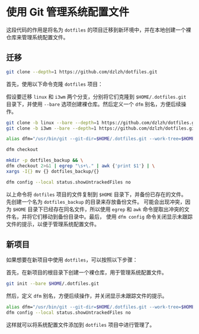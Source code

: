 # 使用 Git 管理系统配置文件

这段代码的作用是将名为 `dotfiles` 的项目迁移到新环境中，并在本地创建一个裸仓库来管理系统配置文件。

## 迁移

```sh
git clone --depth=1 https://github.com/dzlzh/dotfiles.git
```
首先，使用以下命令克隆 `dotfiles` 项目：

假设要迁移 `linux` 和 `i3wm` 两个分支，分别将它们克隆到 `$HOME/.dotfiles.git` 目录下，并使用 `--bare` 选项创建裸仓库。然后定义一个 `dfm` 别名，方便后续操作。

```sh
git clone -b linux --bare --depth=1 https://github.com/dzlzh/dotfiles.git $HOME/.dotfiles.git
git clone -b i3wm --bare --depth=1 https://github.com/dzlzh/dotfiles.git $HOME/.dotfiles.git

alias dfm="/usr/bin/git --git-dir=$HOME/.dotfiles.git --work-tree=$HOME"

dfm checkout

mkdir -p dotfiles_backup && \
dfm checkout 2>&1 | egrep "\s+\." | awk {'print $1'} | \
xargs -I{} mv {} dotfiles_backup/{}

dfm config --local status.showUntrackedFiles no
```

以上命令将 `dotfiles` 项目的文件复制到 `$HOME` 目录下，并备份已存在的文件。
先创建一个名为 `dotfiles_backup` 的目录来存放备份文件。
可能会出现冲突，因为 `$HOME` 目录下已经存在同名文件，所以使用 `egrep` 和 `awk` 命令提取出冲突的文件名，并将它们移动到备份目录中。最后，
使用 `dfm config` 命令关闭显示未跟踪文件的提示，以便于管理系统配置文件。

## 新项目

如果想要在新项目中使用 `dotfiles`，可以按照以下步骤：

首先，在新项目的根目录下创建一个裸仓库，用于管理系统配置文件。

```sh
git init --bare $HOME/.dotfiles.git
```

然后，定义 `dfm` 别名，方便后续操作，并关闭显示未跟踪文件的提示。

```sh
alias dfm="/usr/bin/git --git-dir=$HOME/.dotfiles.git --work-tree=$HOME"
dfm config --local status.showUntrackedFiles no
```

这样就可以将系统配置文件添加到 `dotfiles` 项目中进行管理了。
